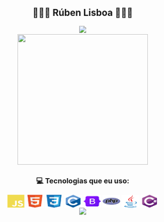 <div align="center">
  <h2>🧑🏻‍💻 Rúben Lisboa 🧑🏻‍💻</h2>
  
  <div>
    <a href="https://github.com/Lisboa14">
      <img height="180em" src="https://github-readme-stats.vercel.app/api?username=Lisboa14&show_icons=true&theme=dracula&include_all_commits=true&count_private=true"/> 
    </a>
  </div>

  <img width="300px" height="300px" src="https://media1.giphy.com/media/h2MouomJFCpMfWVfUj/giphy.gif?cid=ecf05e47epjinukgr19prb2mdkwowb80l0chbt9pcwdnsu7y&rid=giphy.gif&ct=s">
  
  <h3>💻 Tecnologias que eu uso:</h3>
  
  <div>
    <img align="center" height="30" width="40" src="https://raw.githubusercontent.com/devicons/devicon/master/icons/javascript/javascript-plain.svg">
    <img align="center" height="30" width="40" src="https://raw.githubusercontent.com/devicons/devicon/master/icons/html5/html5-original.svg">
    <img align="center" height="30" width="40" src="https://raw.githubusercontent.com/devicons/devicon/master/icons/css3/css3-original.svg">
    <img align="center" height="30" width="40" src="https://raw.githubusercontent.com/devicons/devicon/master/icons/c/c-original.svg">
    <img align="center" height="30" width="40" src="https://raw.githubusercontent.com/devicons/devicon/master/icons/bootstrap/bootstrap-original.svg">
    <img align="center" height="30" width="40" src="https://raw.githubusercontent.com/devicons/devicon/master/icons/php/php-original.svg">
    <img align="center" height="30" width="40" src="https://raw.githubusercontent.com/devicons/devicon/master/icons/java/java-original.svg">
    <img align="center" height="30" width="40" src="https://raw.githubusercontent.com/devicons/devicon/master/icons/csharp/csharp-original.svg">
  </div>
  
  <img src="https://user-images.githubusercontent.com/73097560/115834477-dbab4500-a447-11eb-908a-139a6edaec5c.gif">
</div>

